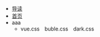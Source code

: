  * [导读](/study/README.md) 
 * [首页](/) 
 * aaa
   * <div class="demo-theme-preview">
       <a data-theme="vue">vue.css</a>
       <a data-theme="buble">buble.css</a>
       <a data-theme="dark">dark.css</a>
     </div>
     <style>
       .demo-theme-preview a {
         padding-right: 10px;
       }
   
       .demo-theme-preview a:hover {
         cursor: pointer;
         text-decoration: underline;
       }
     </style>
   
     <script>
       var preview = Docsify.dom.find('.demo-theme-preview');
       var themes = Docsify.dom.findAll('[rel="stylesheet"]');
   
       preview.onclick = function (e) {
         console.log("成功监听到点击事件")
         var title = e.target.getAttribute('data-theme')
   
     ​    themes.forEach(function (theme) {
     ​      theme.disabled = theme.title !== title
     ​    });
       };
     </script>

